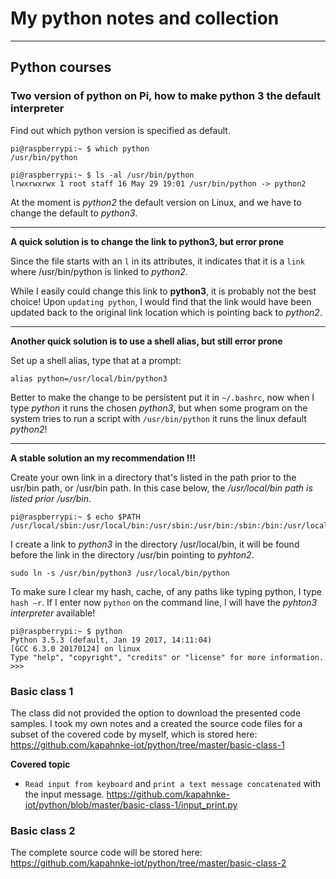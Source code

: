 # My python notes and collection
***
## Python courses

### Two version of python on Pi, how to make python 3 the default interpreter

Find out which python version is specified as default. 
```
pi@raspberrypi:~ $ which python
/usr/bin/python

pi@raspberrypi:~ $ ls -al /usr/bin/python
lrwxrwxrwx 1 root staff 16 May 29 19:01 /usr/bin/python -> python2 
```

At the moment is *python2* the default version on Linux, and we have to change the default to *python3*. 

***
**A quick solution is to change the link to python3, but error prone**

Since the file starts with an `l` in its attributes, it indicates that it is a `link` where /usr/bin/python is linked to *python2*. 

While I easily could change this link to **python3**, it is probably not the best choice! Upon `updating python`, I would find that the link would have been updated back to the original link location which is pointing back to *python2*. 

***
**Another quick solution is to use a shell alias, but still error prone** 

Set up a shell alias, type that at a prompt:

```alias python=/usr/local/bin/python3```

Better to make the change to be persistent put it in `~/.bashrc`, now when I type *python* it runs the chosen *python3*, but when some program on the system tries to run a script with `/usr/bin/python` it runs the linux default *python2*!

***
**A stable solution an my recommendation !!!**

Create your own link in a directory that's listed in the path prior to the usr/bin path, or /usr/bin path. In this case below, the */usr/local/bin path is listed prior /usr/bin*. 

```
pi@raspberrypi:~ $ echo $PATH
/usr/local/sbin:/usr/local/bin:/usr/sbin:/usr/bin:/sbin:/bin:/usr/local/games:/usr/games
```
I create a link to *python3* in the directory /usr/local/bin, it will be found before the link in the directory /usr/bin pointing to *pyhton2*.  
```
sudo ln -s /usr/bin/python3 /usr/local/bin/python
```

To make sure I clear my hash, cache, of any paths like typing python, I type `hash –r`.
If I enter now `python` on the command line, I will have the *pyhton3 interpreter* available! 
```
pi@raspberrypi:~ $ python
Python 3.5.3 (default, Jan 19 2017, 14:11:04)
[GCC 6.3.0 20170124] on linux
Type "help", "copyright", "credits" or "license" for more information.
>>>
```

### Basic class 1
The class did not provided the option to download the presented code samples. I took my own notes and a created the source code files for a subset of the covered code by myself, which is stored here: https://github.com/kapahnke-iot/python/tree/master/basic-class-1

**Covered topic**
* `Read input from keyboard` and `print a text message concatenated` with the input message. https://github.com/kapahnke-iot/python/blob/master/basic-class-1/input_print.py

### Basic class 2
The complete source code will be stored here: https://github.com/kapahnke-iot/python/tree/master/basic-class-2
